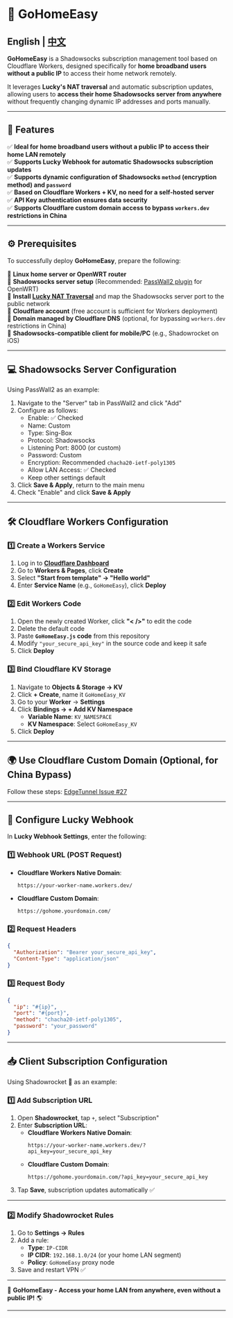 # 🚀 GoHomeEasy

## English | [中文](README_CN.md)

**GoHomeEasy** is a Shadowsocks subscription management tool based on Cloudflare Workers, designed specifically for **home broadband users without a public IP** to access their home network remotely.

It leverages **Lucky's NAT traversal** and automatic subscription updates, allowing users to **access their home Shadowsocks server from anywhere** without frequently changing dynamic IP addresses and ports manually.

---

## 🌟 **Features**

✅ **Ideal for home broadband users without a public IP to access their home LAN remotely**  
✅ **Supports Lucky Webhook for automatic Shadowsocks subscription updates**  
✅ **Supports dynamic configuration of Shadowsocks `method` (encryption method) and `password`**  
✅ **Based on Cloudflare Workers + KV, no need for a self-hosted server**  
✅ **API Key authentication ensures data security**  
✅ **Supports Cloudflare custom domain access to bypass `workers.dev` restrictions in China**  

---

## ⚙️ **Prerequisites**

To successfully deploy **GoHomeEasy**, prepare the following:

🔹 **Linux home server or OpenWRT router**  
🔹 **Shadowsocks server setup** (Recommended: [PassWall2 plugin](https://github.com/xiaorouji/openwrt-passwall2) for OpenWRT)  
🔹 **Install [Lucky NAT Traversal](https://lucky666.cn)** and map the Shadowsocks server port to the public network  
🔹 **Cloudflare account** (free account is sufficient for Workers deployment)  
🔹 **Domain managed by Cloudflare DNS** (optional, for bypassing `workers.dev` restrictions in China)  
🔹 **Shadowsocks-compatible client for mobile/PC** (e.g., Shadowrocket on iOS)  

---

## 💻 **Shadowsocks Server Configuration**

Using PassWall2 as an example:

1. Navigate to the "Server" tab in PassWall2 and click "Add"
2. Configure as follows:
   - Enable: ✅ Checked
   - Name: Custom
   - Type: Sing-Box
   - Protocol: Shadowsocks
   - Listening Port: 8000 (or custom)
   - Password: Custom
   - Encryption: Recommended `chacha20-ietf-poly1305`
   - Allow LAN Access: ✅ Checked
   - Keep other settings default
3. Click **Save & Apply**, return to the main menu
4. Check "Enable" and click **Save & Apply**

---

## 🛠 **Cloudflare Workers Configuration**

### 1️⃣ **Create a Workers Service**
1. Log in to **[Cloudflare Dashboard](https://dash.cloudflare.com/)**
2. Go to **Workers & Pages**, click **Create**
3. Select **"Start from template" → "Hello world"**
4. Enter **Service Name** (e.g., `GoHomeEasy`), click **Deploy**

### 2️⃣ **Edit Workers Code**
1. Open the newly created Worker, click **"< />"** to edit the code
2. Delete the default code
3. Paste **`GoHomeEasy.js` code** from this repository
4. Modify `"your_secure_api_key"` in the source code and keep it safe
5. Click **Deploy**

### 3️⃣ **Bind Cloudflare KV Storage**
1. Navigate to **Objects & Storage → KV**
2. Click **+ Create**, name it `GoHomeEasy_KV`
3. Go to your **Worker** → **Settings**
4. Click **Bindings → + Add KV Namespace**
   - **Variable Name**: `KV_NAMESPACE`
   - **KV Namespace**: Select `GoHomeEasy_KV`
5. Click **Deploy**

---

## 🌍 **Use Cloudflare Custom Domain (Optional, for China Bypass)**

Follow these steps: [EdgeTunnel Issue #27](https://github.com/zizifn/edgetunnel/issues/27)

---

## 🔗 **Configure Lucky Webhook**

In **Lucky Webhook Settings**, enter the following:

### 1️⃣ **Webhook URL (POST Request)**
- **Cloudflare Workers Native Domain**:
  ```
  https://your-worker-name.workers.dev/
  ```
- **Cloudflare Custom Domain**:
  ```
  https://gohome.yourdomain.com/
  ```

### 2️⃣ **Request Headers**
```json
{
  "Authorization": "Bearer your_secure_api_key",
  "Content-Type": "application/json"
}
```

### 3️⃣ **Request Body**
```json
{
  "ip": "#{ip}",
  "port": "#{port}",
  "method": "chacha20-ietf-poly1305",
  "password": "your_password"
}
```

---

## 📥 **Client Subscription Configuration**

Using Shadowrocket 🚀 as an example:

### 1️⃣ **Add Subscription URL**
1. Open **Shadowrocket**, tap `+`, select "Subscription"
2. Enter **Subscription URL**:
   - **Cloudflare Workers Native Domain**:
     ```
     https://your-worker-name.workers.dev/?api_key=your_secure_api_key
     ```
   - **Cloudflare Custom Domain**:
     ```
     https://gohome.yourdomain.com/?api_key=your_secure_api_key
     ```
3. Tap **Save**, subscription updates automatically ✅

---

### 2️⃣ **Modify Shadowrocket Rules**
1. Go to **Settings → Rules**
2. Add a rule:
   - **Type**: `IP-CIDR`
   - **IP CIDR**: `192.168.1.0/24` (or your home LAN segment)
   - **Policy**: `GoHomeEasy` proxy node
3. Save and restart VPN ✅

---

🚀 **GoHomeEasy - Access your home LAN from anywhere, even without a public IP!** 🌎

---
